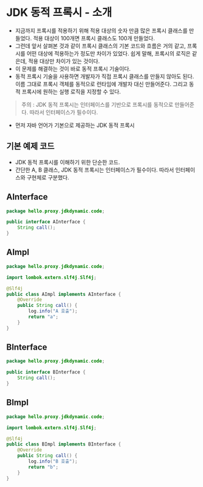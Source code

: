 # JDK 동적 프록시 - 소개
- 지금까지 프록시를 적용하기 위해 적용 대상의 숫자 만큼 많은 프록시 클래스를 만들었다.
  적용 대상이 100개면 프록시 클래스도 100개 만들었다.
- 그런데 앞서 살펴본 것과 같이 프록시 클래스의 기본 코드와 흐름은 거의 같고, 프록시를 어떤 대상에
적용하는가 정도만 차이가 있었다. 쉽게 말해, 프록시의 로직은 같은데, 적용 대상만 차이가 있는 것이다.
- 이 문제를 해결하는 것이 바로 동적 프록시 기술이다.
- 동적 프록시 기술을 사용하면 개발자가 직접 프록시 클래스를 만들지 않아도 된다. 이름 그대로
프록시 객체를 동적으로 런타임에 개발자 대신 만들어준다. 그리고 동적 프록시에 원하는 실행 로직을
지정할 수 있다.

> 주의 : JDK 동적 프록시는 인터페이스를 기반으로 프록시를 동적으로 만들어준다. 따라서
> 인터페이스가 필수이다.

- 먼저 자바 언어가 기본으로 제공하는 JDK 동적 프록시
## 기본 예제 코드
- JDK 동적 프록시를 이해하기 위한 단순한 코드.
- 간단한 A, B 클래스, JDK 동적 프록시는 인터페이스가 필수이다. 따라서 인터페이스와 구현체로
구분했다.
  
## AInterface
```java
package hello.proxy.jdkdynamic.code;

public interface AInterface {
    String call();
}
```

## AImpl
```java
package hello.proxy.jdkdynamic.code;

import lombok.extern.slf4j.Slf4j;

@Slf4j
public class AImpl implements AInterface {
    @Override
    public String call() {
        log.info("A 호출");
        return "a";
    }
}
```

## BInterface
```java
package hello.proxy.jdkdynamic.code;

public interface BInterface {
    String call();
}
```

## BImpl
```java
package hello.proxy.jdkdynamic.code;

import lombok.extern.slf4j.Slf4j;

@Slf4j
public class BImpl implements BInterface {
    @Override
    public String call() {
        log.info("B 호출");
        return "b";
    }
}
```
